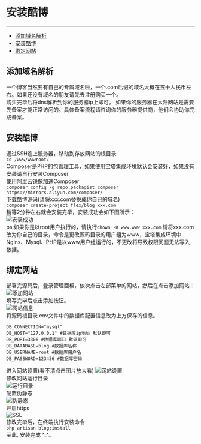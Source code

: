 # 安装酷博

---
- [添加域名解析](#section-1)
- [安装酷博](#section-2)
- [绑定网站](#section-3)

<a name="section-1"></a>
## 添加域名解析
一个博客当然要有自己的专属域名啦，一个.com后缀的域名大概在五十人民币左右。如果还没有域名的朋友请先去注册购买一个。  
购买完毕后将dns解析到你的服务器ip上即可。
如果你的服务器在大陆网站是需要先备案才能正常访问的。具体备案流程请咨询你的服务器提供商，他们会协助你完成备案。

<a name="section-2"></a>
## 安装酷博
通过SSH连上服务器，移动到存放网站的根目录    
`cd /www/wwwroot/`  
Composer是PHP的包管理工具，如果使用宝塔集成环境默认会安装好，如果没有安装请自行安装Composer  
使用阿里云镜像加速Composer  
`composer config -g repo.packagist composer https://mirrors.aliyun.com/composer/`  
下载酷博源码(请将xxx.com替换成你自己的域名)  
`composer create-project flex/blog xxx.com`  
稍等2分钟左右就会安装完毕，安装成功会如下图所示：  
![安装成功](/images/docs/install_success.png)  
 ps:如果你是以root用户执行的，请执行`chown -R www.www xxx.com` 请将xxx.com改为你自己的目录，命令是更改源码目录的用户组为www，宝塔集成环境中Nginx、Mysql、PHP是以www用户组运行的，不更改将导致权限问题无法写入数据。
 
<a name="section-3"></a>
## 绑定网站
部署完源码后，登录管理面板，依次点击左部菜单的网站，然后在点击添加网站：  
![添加网站](/images/docs/add_site.png)  
填写完毕后点击添加按钮。   
![网站信息](/images/docs/site_info.png)  
将源码根目录.env文件中的数据库配置信息改为上方保存的信息。  
```text
DB_CONNECTION="mysql"
DB_HOST="127.0.0.1" #数据库ip地址 默认即可
DB_PORT=3306 #数据库端口 默认即可
DB_DATABASE=blog #数据库名称
DB_USERNAME=root #数据库用户名
DB_PASSWORD=123456 #数据库密码
```
进入网站设置(看不清点击图片放大看)
![网站设置](/images/docs/setting_open.png)  
修改网站运行目录  
![运行目录](/images/docs/setting_dir.png)  
配置伪静态  
![伪静态](/images/docs/setting_htaccess.png)  
开启https  
![SSL](/images/docs/setting_ssl.png)  
修改完毕后，在终端执行安装命令  
`php artisan blog:install`  
至此, 安装完成 ^_^。





